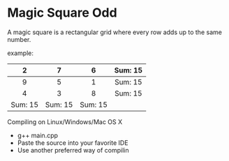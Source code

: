 # Magic Square Odd
A magic square is a rectangular grid where every row adds up to the same number.

example:

| 2   |  7  | 6        |  Sum: 15 |
| :-: | :-: | :-:      | :-:      |
| 9   |  5  | 1        |  Sum: 15 |
| 4   |  3  | 8        |  Sum: 15 |
| Sum: 15   |  Sum: 15 |  Sum: 15 | 

Compiling on Linux/Windows/Mac OS X
  - g++ main.cpp
  - Paste the source into your favorite IDE
  - Use another preferred way of compilin
